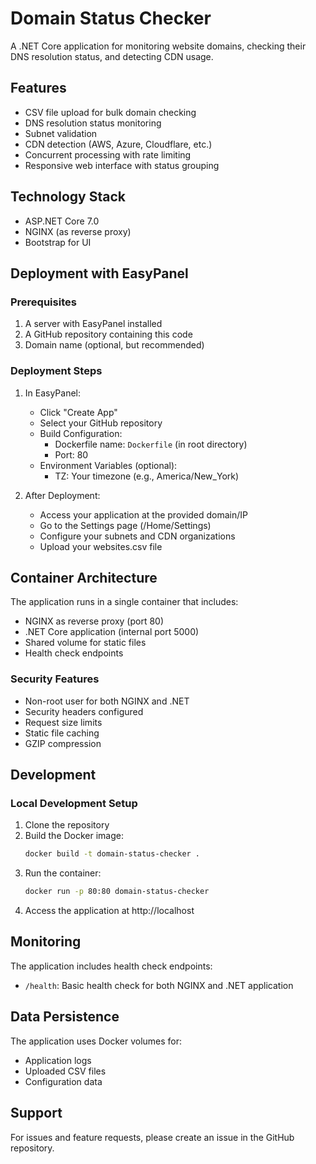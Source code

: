 # Domain Status Checker

A .NET Core application for monitoring website domains, checking their DNS resolution status, and detecting CDN usage.

## Features

- CSV file upload for bulk domain checking
- DNS resolution status monitoring
- Subnet validation
- CDN detection (AWS, Azure, Cloudflare, etc.)
- Concurrent processing with rate limiting
- Responsive web interface with status grouping

## Technology Stack

- ASP.NET Core 7.0
- NGINX (as reverse proxy)
- Bootstrap for UI

## Deployment with EasyPanel

### Prerequisites

1. A server with EasyPanel installed
2. A GitHub repository containing this code
3. Domain name (optional, but recommended)

### Deployment Steps

1. In EasyPanel:
   - Click "Create App"
   - Select your GitHub repository
   - Build Configuration:
     * Dockerfile name: `Dockerfile` (in root directory)
     * Port: 80
   - Environment Variables (optional):
     * TZ: Your timezone (e.g., America/New_York)

2. After Deployment:
   - Access your application at the provided domain/IP
   - Go to the Settings page (/Home/Settings)
   - Configure your subnets and CDN organizations
   - Upload your websites.csv file

## Container Architecture

The application runs in a single container that includes:
- NGINX as reverse proxy (port 80)
- .NET Core application (internal port 5000)
- Shared volume for static files
- Health check endpoints

### Security Features

- Non-root user for both NGINX and .NET
- Security headers configured
- Request size limits
- Static file caching
- GZIP compression

## Development

### Local Development Setup

1. Clone the repository
2. Build the Docker image:
   ```bash
   docker build -t domain-status-checker .
   ```
3. Run the container:
   ```bash
   docker run -p 80:80 domain-status-checker
   ```
4. Access the application at http://localhost

## Monitoring

The application includes health check endpoints:
- `/health`: Basic health check for both NGINX and .NET application

## Data Persistence

The application uses Docker volumes for:
- Application logs
- Uploaded CSV files
- Configuration data

## Support

For issues and feature requests, please create an issue in the GitHub repository.